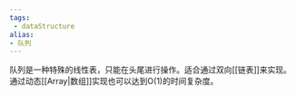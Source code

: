 ```yaml
---
tags:
 - dataStructure 
alias: 
- 队列
---
```

队列是一种特殊的线性表，只能在头尾进行操作。适合通过双向[[链表]]来实现。
通过动态[[Array|数组]]实现也可以达到O(1)的时间复杂度。





